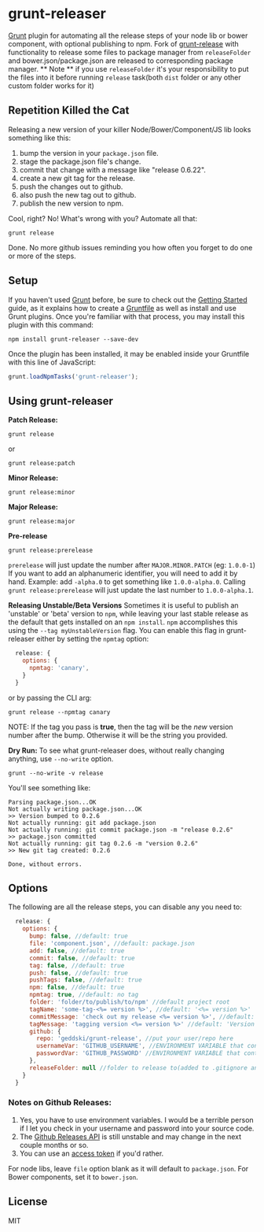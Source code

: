 # grunt-releaser
[Grunt](http://gruntjs.com) plugin for automating all the release steps of your node lib or bower component, with optional publishing to npm.
Fork of [grunt-release](https://github.com/thomsonreuters/grunt-release) with functionality to release some files to package manager from `releaseFolder` and bower.json/package.json are released to corresponding package manager.
** Note ** if you use `releaseFolder` it's your responsibility to put the files into it before running `release` task(both `dist` folder or any other custom folder works for it)

## Repetition Killed the Cat
Releasing a new version of your killer Node/Bower/Component/JS lib looks something like this:

1. bump the version in your `package.json` file.
2. stage the package.json file's change.
3. commit that change with a message like "release 0.6.22".
4. create a new git tag for the release. 
5. push the changes out to github.
6. also push the new tag out to github.
7. publish the new version to npm.

Cool, right? No! What's wrong with you? Automate all that:

```shell
grunt release
```

Done. No more github issues reminding you how often you forget to do one or more of the steps.

## Setup
If you haven't used [Grunt](http://gruntjs.com/) before, be sure to check out the [Getting Started](http://gruntjs.com/getting-started) guide, as it explains how to create a [Gruntfile](http://gruntjs.com/sample-gruntfile) as well as install and use Grunt plugins. Once you're familiar with that process, you may install this plugin with this command:

```shell
npm install grunt-releaser --save-dev
```

Once the plugin has been installed, it may be enabled inside your Gruntfile with this line of JavaScript:

```js
grunt.loadNpmTasks('grunt-releaser');
```

## Using grunt-releaser

**Patch Release:**
```shell
grunt release
```
or
```shell
grunt release:patch
```

**Minor Release:**
```shell
grunt release:minor
```

**Major Release:**
```shell
grunt release:major
```

**Pre-release**
```shell
grunt release:prerelease
```

`prerelease` will just update the number after `MAJOR.MINOR.PATCH` (eg: `1.0.0-1`)
If you want to add an alphanumeric identifier, you will need to add it by hand.
Example: add `-alpha.0` to get something like `1.0.0-alpha.0`. Calling `grunt release:prerelease` will just update the last number to `1.0.0-alpha.1`.

**Releasing Unstable/Beta Versions**
Sometimes it is useful to publish an 'unstable' or 'beta' version to `npm`, while leaving your last stable release as the default that gets installed on an `npm install`. 
`npm` accomplishes this using the `--tag myUnstableVersion` flag. You can enable this flag in grunt-releaser either by setting the `npmtag` option:

```js
  release: {
    options: {
      npmtag: 'canary',
    }
  }
```

or by passing the CLI arg:

```shell
grunt release --npmtag canary
```

NOTE: If the tag you pass is **true**, then the tag will be the *new* version number after the bump. Otherwise it will be the string you provided.


**Dry Run:**
To see what grunt-releaser does, without really changing anything, use `--no-write` option.

```shell
grunt --no-write -v release
```

You'll see something like:
```
Parsing package.json...OK
Not actually writing package.json...OK
>> Version bumped to 0.2.6
Not actually running: git add package.json
Not actually running: git commit package.json -m "release 0.2.6"
>> package.json committed
Not actually running: git tag 0.2.6 -m "version 0.2.6"
>> New git tag created: 0.2.6

Done, without errors.
```

## Options
The following are all the release steps, you can disable any you need to:

```js
  release: {
    options: {
      bump: false, //default: true
      file: 'component.json', //default: package.json
      add: false, //default: true
      commit: false, //default: true
      tag: false, //default: true
      push: false, //default: true
      pushTags: false, //default: true
      npm: false, //default: true
      npmtag: true, //default: no tag
      folder: 'folder/to/publish/to/npm' //default project root
      tagName: 'some-tag-<%= version %>', //default: '<%= version %>'
      commitMessage: 'check out my release <%= version %>', //default: 'release <%= version %>'
      tagMessage: 'tagging version <%= version %>' //default: 'Version <%= version %>',
      github: { 
        repo: 'geddski/grunt-release', //put your user/repo here
        usernameVar: 'GITHUB_USERNAME', //ENVIRONMENT VARIABLE that contains Github username 
        passwordVar: 'GITHUB_PASSWORD' //ENVIRONMENT VARIABLE that contains Github password
      },
      releaseFolder: null //folder to release to(added to .gitignore and force added in release commits only)
    }
  }
```

### Notes on Github Releases:
1. Yes, you have to use environment variables. I would be a terrible person if I let you check in your username and password into your source code.
2. The [Github Releases API](http://developer.github.com/v3/repos/releases/) is still unstable and may change in the next couple months or so.
3. You can use an [access token](https://help.github.com/articles/creating-an-access-token-for-command-line-use) if you'd rather.

For node libs, leave `file` option blank as it will default to `package.json`. For Bower components, set it to `bower.json`.

## License
MIT
